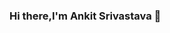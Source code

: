 ### Hi there,I'm Ankit Srivastava 👋

<!--
**ankitsri98/ankitsri98** is a ✨ _special_ ✨ repository because its `README.md` (this file) appears on your GitHub profile.

Here are some ideas to get you started:

- 🔭 I’m currently working on Web-Project
- 🌱 I’m currently learning New-Algorithms
- 💬 Ask me about Data Structure And Alorithms, Nodejs, Expressjs, Mongodb.
- 📫 How to reach me: Github-@ankitsri98, LinkedIn-@ankit
